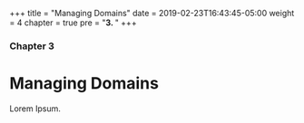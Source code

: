+++
title = "Managing Domains"
date = 2019-02-23T16:43:45-05:00
weight = 4
chapter = true
pre = "<b>3. </b>"
+++

### Chapter 3

# Managing Domains

Lorem Ipsum.